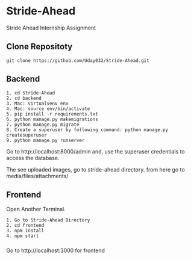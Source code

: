 # Stride-Ahead
Stride Ahead Internship Assignment

## Clone Repositoty

```
git clone https://github.com/Uday032/Stride-Ahead.git
```

## Backend

```
1. cd Stride-Ahead
2. cd backend
3. Mac: virtualvenv env
4. Mac: source env/bin/activate
5. pip install -r requirements.txt
6. python manage.py makemigrations
7. python manage.py migrate
8. Create a superuser by following command: python manage.py createsuperuser 
9. python manage.py runserver
```

Go to http://localhost:8000/admin and, use the superuser credentials to access the database.

The see uploaded images, go to stride-ahead directory. from here go to media/files/attachments/ 

## Frontend

Open Another Terminal.
```
1. Go to Stride-Ahead Directory
2. cd frontend
3. npm install
4. npm start
```
###

Go to http://localhost:3000 for frontend